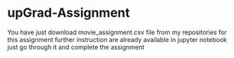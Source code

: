 # upGrad-Assignment
You have just download movie_assignment.csv file from my repositories for this assignment 
further instruction are already available in jupyter notebook 
just go through it and complete the assignment
